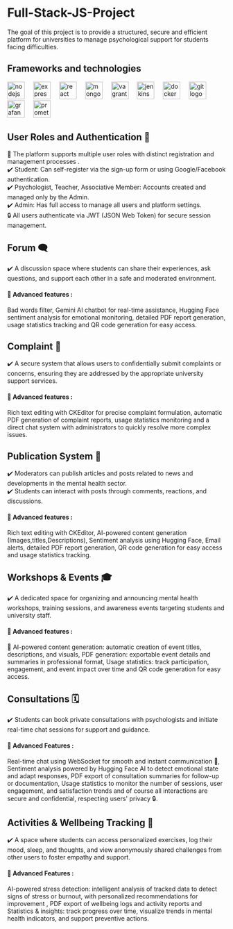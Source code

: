 # Full-Stack-JS-Project
The goal of this project is to provide a structured, secure and efficient platform for universities to manage psychological support for students facing difficulties.  
## Frameworks and technologies  
<p align="left">
<img src="https://cdn.jsdelivr.net/gh/devicons/devicon/icons/nodejs/nodejs-original.svg" height="40" alt="nodejs logo"  />
<img width="12" />
<img src="https://skillicons.dev/icons?i=express" height="40" alt="express logo"  />
<img width="12" />
<img src="https://cdn.jsdelivr.net/gh/devicons/devicon/icons/react/react-original.svg" height="40" alt="react logo"  />
<img width="12" />
<img src="https://cdn.simpleicons.org/mongodb/47A248" height="40" alt="mongodb logo"  />
<img width="12" />
<img src="https://cdn.jsdelivr.net/gh/devicons/devicon/icons/vagrant/vagrant-original.svg" height="40" alt="vagrant logo"  />
<img width="12" />
<img src="https://skillicons.dev/icons?i=jenkins" height="40" alt="jenkins logo"  />
<img width="12" />
<img src="https://cdn.jsdelivr.net/gh/devicons/devicon/icons/docker/docker-plain-wordmark.svg" height="40" alt="docker logo"  />
<img width="12" />
<img src="https://cdn.jsdelivr.net/gh/devicons/devicon/icons/git/git-original.svg" height="40" alt="git logo"  />
<img width="12" />
<img src="https://cdn.simpleicons.org/grafana/F46800" height="40" alt="grafana logo"  />
<img width="12" />
<img src="https://cdn.jsdelivr.net/gh/devicons/devicon/icons/prometheus/prometheus-original.svg" height="40" alt="prometheus logo"  />
<img width="12" />
</p>  

## User Roles and Authentication 👥 
🚀 The platform supports multiple user roles with distinct registration and management processes .  
✔️ Student: Can self-register via the sign-up form or using Google/Facebook authentication.  
✔️ Psychologist, Teacher, Associative Member: Accounts created and managed only by the Admin.  
✔️ Admin: Has full access to manage all users and platform settings.  
🔒 All users authenticate via JWT (JSON Web Token) for secure session management.  

## Forum 🗨️
✔️ A discussion space where students can share their experiences, ask questions, and support each other in a safe and moderated environment.  
#### 🚀 Advanced features :
Bad words filter, Gemini AI chatbot for real-time assistance, Hugging Face sentiment analysis for emotional monitoring, detailed PDF report generation, usage statistics tracking and QR code generation for easy access.

## Complaint 📩
✔️ A secure system that allows users to confidentially submit complaints or concerns, ensuring they are addressed by the appropriate university support services.  
#### 🚀 Advanced features :
Rich text editing with CKEditor for precise complaint formulation, automatic PDF generation of complaint reports, usage statistics monitoring and a direct chat system with administrators to quickly resolve more complex issues.

## Publication System 📰 
✔️ Moderators can publish articles and posts related to news and developments in the mental health sector.  
✔️ Students can interact with posts through comments, reactions, and discussions.  
#### 🚀 Advanced features :
Rich text editing with CKEditor, AI-powered content generation (Images,titles,Descriptions), Sentiment analysis using Hugging Face, Email alerts, detailed PDF report generation, QR code generation for easy access and usage statistics tracking.

##  Workshops & Events 🎓 
✔️ A dedicated space for organizing and announcing mental health workshops, training sessions, and awareness events targeting students and university staff.  
#### 🚀 Advanced features :  
🤖 AI-powered content generation: automatic creation of event titles, descriptions, and visuals, PDF generation: exportable event details and summaries in professional format, Usage statistics: track participation, engagement, and event impact over time and QR code generation for easy access.  

## Consultations 🗓️  
✔️ Students can book private consultations with psychologists and initiate real-time chat sessions for support and guidance.  
#### 🚀 Advanced Features :  
Real-time chat using WebSocket for smooth and instant communication 💬, Sentiment analysis powered by Hugging Face AI to detect emotional state and adapt responses, PDF export of consultation summaries for follow-up or documentation, Usage statistics to monitor the number of sessions, user engagement, and satisfaction trends and of course all interactions are secure and confidential, respecting users' privacy 🔒.  

## Activities & Wellbeing Tracking 🧠  
✔️ A space where students can access personalized exercises, log their mood, sleep, and thoughts, and view anonymously shared challenges from other users to foster empathy and support.  
#### 🚀 Advanced Features :
AI-powered stress detection: intelligent analysis of tracked data to detect signs of stress or burnout, with personalized recommendations for improvement , PDF export of wellbeing logs and activity reports and Statistics & insights: track progress over time, visualize trends in mental health indicators, and support preventive actions.
